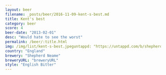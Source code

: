 ```yaml
---
layout: beer
filename: _posts/beer/2016-11-09-kent-s-best.md
title: Kent's best
category: beer
score: 4
beer-date: "2013-02-01"
desc: "Would hate to see the worst"
permalink: /beer/:title.html
img: /img/list/kent-s-best.jpeguntappd: "https://untappd.com/b/shepherd-neame-kents-best/73954"
country: "England"
brewery: "Shepherd Neame"
breweryURL: "breweryURL"
style: "English Bitter"
---
```

